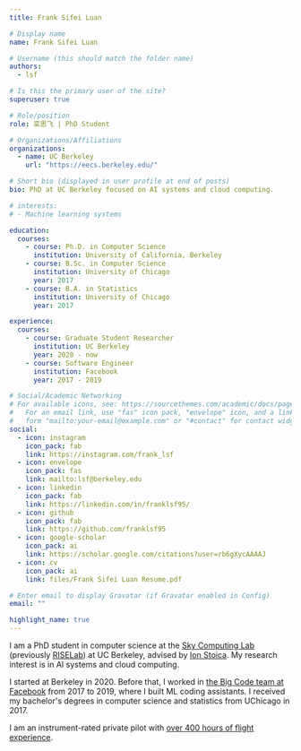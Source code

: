 ```yaml
---
title: Frank Sifei Luan

# Display name
name: Frank Sifei Luan

# Username (this should match the folder name)
authors:
  - lsf

# Is this the primary user of the site?
superuser: true

# Role/position
role: 栾思飞 | PhD Student

# Organizations/Affiliations
organizations:
  - name: UC Berkeley
    url: "https://eecs.berkeley.edu/"

# Short bio (displayed in user profile at end of posts)
bio: PhD at UC Berkeley focused on AI systems and cloud computing.

# interests:
# - Machine learning systems

education:
  courses:
    - course: Ph.D. in Computer Science
      institution: University of California, Berkeley
    - course: B.Sc. in Computer Science
      institution: University of Chicago
      year: 2017
    - course: B.A. in Statistics
      institution: University of Chicago
      year: 2017

experience:
  courses:
    - course: Graduate Student Researcher
      institution: UC Berkeley
      year: 2020 - now
    - course: Software Engineer
      institution: Facebook
      year: 2017 - 2019

# Social/Academic Networking
# For available icons, see: https://sourcethemes.com/academic/docs/page-builder/#icons
#   For an email link, use "fas" icon pack, "envelope" icon, and a link in the
#   form "mailto:your-email@example.com" or "#contact" for contact widget.
social:
  - icon: instagram
    icon_pack: fab
    link: https://instagram.com/frank_lsf
  - icon: envelope
    icon_pack: fas
    link: mailto:lsf@berkeley.edu
  - icon: linkedin
    icon_pack: fab
    link: https://linkedin.com/in/franklsf95/
  - icon: github
    icon_pack: fab
    link: https://github.com/franklsf95
  - icon: google-scholar
    icon_pack: ai
    link: https://scholar.google.com/citations?user=rb6gXycAAAAJ
  - icon: cv
    icon_pack: ai
    link: files/Frank Sifei Luan Resume.pdf

# Enter email to display Gravatar (if Gravatar enabled in Config)
email: ""

highlight_name: true
---
```


I am a PhD student in computer science at the [Sky Computing Lab](https://sky.cs.berkeley.edu/) (previously [RISELab](https://rise.cs.berkeley.edu/)) at UC Berkeley, advised by [Ion Stoica](http://people.eecs.berkeley.edu/~istoica/). My research interest is in AI systems and cloud computing.

I started at Berkeley in 2020. Before that, I worked in [the Big Code team at Facebook](https://www.linkedin.com/posts/erikmeijer1_meta-layoffs-hit-an-entire-ml-research-team-activity-6996955327560650752-QFjV) from 2017 to 2019, where I built ML coding assistants. I received my bachelor's degrees in computer science and statistics from UChicago in 2017.

I am an instrument-rated private pilot with [over 400 hours of flight experience](post/flying-milestones).
